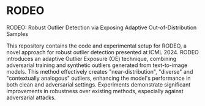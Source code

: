 # RODEO
RODEO: Robust Outlier Detection via Exposing Adaptive Out-of-Distribution Samples

This repository contains the code and experimental setup for RODEO, a novel approach for robust outlier detection presented at ICML 2024. RODEO introduces an adaptive Outlier Exposure (OE) technique, combining adversarial training and synthetic outliers generated from text-to-image models. This method effectively creates "near-distribution", "diverse" and "contextually analogous" outliers, enhancing the model's performance in both clean and adversarial settings. Experiments demonstrate significant improvements in robustness over existing methods, especially against adversarial attacks.

